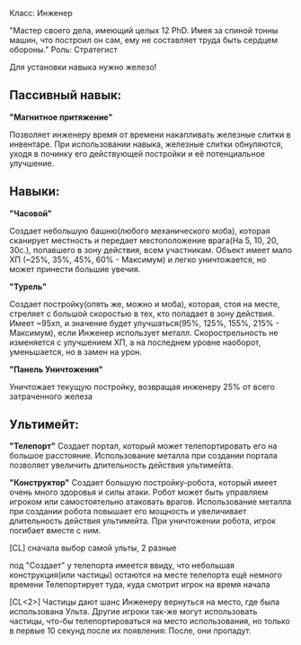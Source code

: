 Класс: Инженер

"Мастер своего дела, имеющий целых 12 PhD. Имея за спиной тонны машин, что построил он сам, ему не составляет труда быть сердцем обороны."
Роль: Стратегист

Для установки навыка нужно железо!

## Пассивный навык:

**"Магнитное притяжение"**

Позволяет инженеру время от времени накапливать железные слитки в инвентаре. При использовании навыка, железные слитки обнуляются, уходя в починку его действующей постройки и её потенциальное улучшение.

## Навыки:

**"Часовой"**

Создает небольшую башню(любого механического моба), которая сканирует местность и передает местоположение врага(На 5, 10, 20, 30с.), попавшего в зону действия, всем участникам. Объект имеет мало ХП (~25%, 35%, 45%, 60% - Максимум) и легко уничтожается, но может принести большие увечия.

**"Турель"**

Создает постройку(опять же, можно и моба), которая, стоя на месте, стреляет с большой скоростью в тех, кто попадает в зону действия. Имеет ~95хп, и значение будет улучшаться(95%, 125%, 155%, 215% - Максимум), если Инженер использует металл. Скорострельность не изменяется с улучшением ХП, а на последнем уровне наоборот, уменьшается, но в замен на урон.

**"Панель Уничтожения"**

Уничтожает текущую постройку, возвращая инженеру 25% от всего затраченного железа

## Ультимейт:

**"Телепорт"**
Создает портал, который может телепортировать его на большое расстояние. Использование металла при создании портала позволяет увеличить длительность действия ультимейта.

**"Конструктор"**
Создает большую постройку-робота, который имеет очень много здоровья и силы атаки. Робот может быть управляем игроком или самостоятельно атаковать врагов. Использование металла при создании робота повышает его мощность и увеличивает длительность действия ультимейта. При уничтожении робота, игрок погибает вместе с ним.

[CL]
сначала выбор самой ульты, 2 разные

под "Создает" у телепорта имеется ввиду, что небольшая конструкция(или частицы) остаются на месте телепорта ещё немного времени
Телепортирует туда, куда смотрит игрок на время начала

[CL<2>]
Частицы дают шанс Инженеру вернуться на место, где была использована Ульта. Другие игроки так-же могут использовать частицы, что-бы телепортироваться на место использования, но только в первые 10 секунд после их появления: После, они пропадут.
